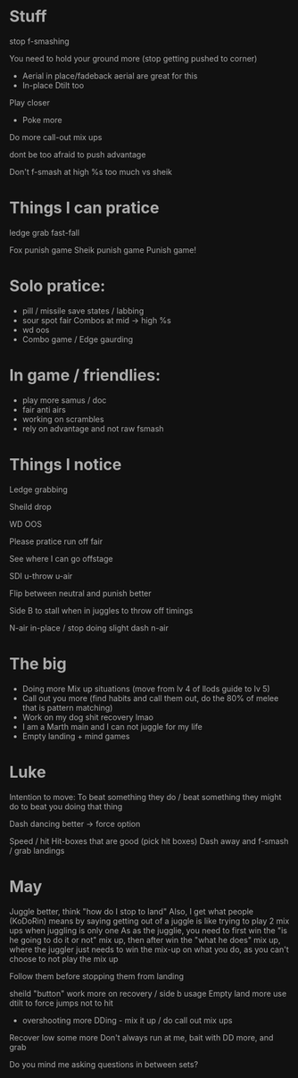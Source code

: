 # Stuff

stop f-smashing

You need to hold your ground more (stop getting pushed to corner)
- Aerial in place/fadeback aerial are great for this
- In-place Dtilt too

Play closer
- Poke more

Do more call-out mix ups

dont be too afraid to push advantage

Don't f-smash at high %s too much vs sheik

# Things I can pratice
ledge grab fast-fall

Fox punish game
Sheik punish game
Punish game!

# Solo pratice:
- pill / missile save states / labbing
- sour spot fair Combos at mid -> high %s
- wd oos
- Combo game / Edge gaurding

# In game / friendlies:
- play more samus / doc
- fair anti airs
- working on scrambles
- rely on advantage and not raw fsmash

# Things I notice
Ledge grabbing

Sheild drop

WD OOS

Please pratice run off fair

See where I can go offstage

SDI u-throw u-air

Flip between neutral and punish better

Side B to stall when in juggles to throw off timings

N-air in-place / stop doing slight dash n-air


# The big
- Doing more Mix up situations (move from lv 4 of llods guide to lv 5)
- Call out you more (find habits and call them out, do the 80% of melee that is pattern matching)
- Work on my dog shit recovery lmao
- I am a Marth main and I can not juggle for my life
- Empty landing + mind games

# Luke
Intention to move:
To beat something they do
/ 
beat something they might do to beat you doing that thing



Dash dancing better -> force option



Speed / hit Hit-boxes that are good (pick hit boxes)
Dash away and f-smash / grab landings

# May
Juggle better, think "how do I stop to land"
Also, I get what people (KoDoRin) means by saying getting out of a juggle is like trying  to play 2 mix ups when juggling is only one
As as the jugglie, you need to first win the "is he going to do it or not" mix up, then after win the "what he does" mix up, where the juggler just needs to win the mix-up on what you do, as you can't choose to not play the mix up 


Follow them before stopping them from landing

sheild "button"
work more on recovery / side b usage
Empty land more
use dtilt to force jumps not to hit

- overshooting more
DDing - mix it up / do call out mix ups



Recover low some more
Don't always run at me, bait with DD more, and grab


Do you mind me asking questions in between sets?

<style>*, body, html{
	--text-color-fg: #AAAAAA;
	--text-color-bg: #111111;
	color: var(--text-color-fg);
	background-color: var(--text-color-bg);
}</style>
